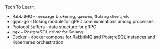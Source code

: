Tech To Learn:
- RabbitMQ - message brokering, queues, Golang client, etc
- grpc-go - Golang module for gRPC communications among processes
- Protocol Buffers - data structure for gRPC
- pgx - PostgreSQL driver for Golang
- Docker - docker compose for RabbitMQ and PostgreSQL instances and Kubernetes orchestration
